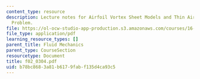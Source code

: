 ```yaml
---
content_type: resource
description: Lecture notes for Airfoil Vortex Sheet Models and Thin Airfoil Analysis
  Problem.
file: https://ol-ocw-studio-app-production.s3.amazonaws.com/courses/16-01-unified-engineering-i-ii-iii-iv-fall-2005-spring-2006/b78bc8683a81b6179fabf135d4ca93c5_f02_0304.pdf
file_type: application/pdf
learning_resource_types: []
parent_title: Fluid Mechanics
parent_type: CourseSection
resourcetype: Document
title: f02_0304.pdf
uid: b78bc868-3a81-b617-9fab-f135d4ca93c5
---
```

